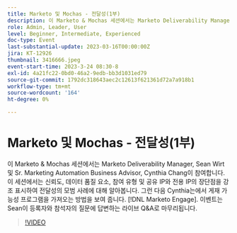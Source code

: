```yaml
---
title: Marketo 및 Mochas - 전달성(1부)
description: 이 Marketo & Mochas 세션에서는 Marketo Deliverability Manager, Sean Wirt 및 Sr. Marketing Automation Business Advisor, Cynthia Chang이 참여합니다. 이 세션에서는 신뢰도, 데이터 품질 요소, 참여 유형 및 공유 IP와 전용 IP의 장단점을 강조 표시하여 전달성의 모범 사례에 대해 알아봅니다. 그런 다음 Cynthia는에서 게재 가능성 프로그램을 가져오는 방법을 보여 줍니다. [!DNL Marketo Engage]. 이벤트는 Sean이 등록자와 참석자의 질문에 답변하는 라이브 Q&A로 마무리됩니다.
role: Admin, Leader, User
level: Beginner, Intermediate, Experienced
doc-type: Event
last-substantial-update: 2023-03-16T00:00:00Z
jira: KT-12926
thumbnail: 3416666.jpeg
event-start-time: 2023-3-24 08:30-8
exl-id: 4a21fc22-0bd0-46a2-9edb-bb3d1031ed79
source-git-commit: 1792dc318643aec2c12613f621361d72a7a918b1
workflow-type: tm+mt
source-wordcount: '164'
ht-degree: 0%

---
```


# Marketo 및 Mochas - 전달성(1부)

이 Marketo &amp; Mochas 세션에서는 Marketo Deliverability Manager, Sean Wirt 및 Sr. Marketing Automation Business Advisor, Cynthia Chang이 참여합니다. 이 세션에서는 신뢰도, 데이터 품질 요소, 참여 유형 및 공유 IP와 전용 IP의 장단점을 강조 표시하여 전달성의 모범 사례에 대해 알아봅니다. 그런 다음 Cynthia는에서 게재 가능성 프로그램을 가져오는 방법을 보여 줍니다. [!DNL Marketo Engage]. 이벤트는 Sean이 등록자와 참석자의 질문에 답변하는 라이브 Q&amp;A로 마무리됩니다.

>[!VIDEO](https://video.tv.adobe.com/v/3416666/?quality=12&learn=on)
